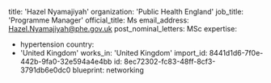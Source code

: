 title: 'Hazel Nyamajiyah'
organization: 'Public Health England'
job_title: 'Programme Manager'
official_title: Ms
email_address: Hazel.Nyamajiyah@phe.gov.uk
post_nominal_letters: MSc
expertise:
  - hypertension
country:
  - 'United Kingdom'
works_in: 'United Kingdom'
import_id: 8441d1d6-7f0e-442b-9fa0-32e594a4e4bb
id: 8ec72302-fc83-48ff-8cf3-3791db6e0dc0
blueprint: networking
